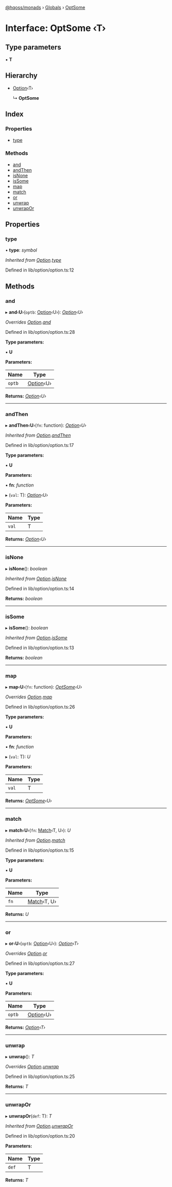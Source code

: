 [@hqoss/monads](../README.md) › [Globals](../globals.md) › [OptSome](optsome.md)

# Interface: OptSome ‹**T**›

## Type parameters

▪ **T**

## Hierarchy

* [Option](option.md)‹T›

  ↳ **OptSome**

## Index

### Properties

* [type](optsome.md#type)

### Methods

* [and](optsome.md#and)
* [andThen](optsome.md#andthen)
* [isNone](optsome.md#isnone)
* [isSome](optsome.md#issome)
* [map](optsome.md#map)
* [match](optsome.md#match)
* [or](optsome.md#or)
* [unwrap](optsome.md#unwrap)
* [unwrapOr](optsome.md#unwrapor)

## Properties

###  type

• **type**: *symbol*

*Inherited from [Option](option.md).[type](option.md#type)*

Defined in lib/option/option.ts:12

## Methods

###  and

▸ **and**‹**U**›(`optb`: [Option](option.md)‹U›): *[Option](option.md)‹U›*

*Overrides [Option](option.md).[and](option.md#and)*

Defined in lib/option/option.ts:28

**Type parameters:**

▪ **U**

**Parameters:**

Name | Type |
------ | ------ |
`optb` | [Option](option.md)‹U› |

**Returns:** *[Option](option.md)‹U›*

___

###  andThen

▸ **andThen**‹**U**›(`fn`: function): *[Option](option.md)‹U›*

*Inherited from [Option](option.md).[andThen](option.md#andthen)*

Defined in lib/option/option.ts:17

**Type parameters:**

▪ **U**

**Parameters:**

▪ **fn**: *function*

▸ (`val`: T): *[Option](option.md)‹U›*

**Parameters:**

Name | Type |
------ | ------ |
`val` | T |

**Returns:** *[Option](option.md)‹U›*

___

###  isNone

▸ **isNone**(): *boolean*

*Inherited from [Option](option.md).[isNone](option.md#isnone)*

Defined in lib/option/option.ts:14

**Returns:** *boolean*

___

###  isSome

▸ **isSome**(): *boolean*

*Inherited from [Option](option.md).[isSome](option.md#issome)*

Defined in lib/option/option.ts:13

**Returns:** *boolean*

___

###  map

▸ **map**‹**U**›(`fn`: function): *[OptSome](optsome.md)‹U›*

*Overrides [Option](option.md).[map](option.md#map)*

Defined in lib/option/option.ts:26

**Type parameters:**

▪ **U**

**Parameters:**

▪ **fn**: *function*

▸ (`val`: T): *U*

**Parameters:**

Name | Type |
------ | ------ |
`val` | T |

**Returns:** *[OptSome](optsome.md)‹U›*

___

###  match

▸ **match**‹**U**›(`fn`: [Match](match.md)‹T, U›): *U*

*Inherited from [Option](option.md).[match](option.md#match)*

Defined in lib/option/option.ts:15

**Type parameters:**

▪ **U**

**Parameters:**

Name | Type |
------ | ------ |
`fn` | [Match](match.md)‹T, U› |

**Returns:** *U*

___

###  or

▸ **or**‹**U**›(`optb`: [Option](option.md)‹U›): *[Option](option.md)‹T›*

*Overrides [Option](option.md).[or](option.md#or)*

Defined in lib/option/option.ts:27

**Type parameters:**

▪ **U**

**Parameters:**

Name | Type |
------ | ------ |
`optb` | [Option](option.md)‹U› |

**Returns:** *[Option](option.md)‹T›*

___

###  unwrap

▸ **unwrap**(): *T*

*Overrides [Option](option.md).[unwrap](option.md#unwrap)*

Defined in lib/option/option.ts:25

**Returns:** *T*

___

###  unwrapOr

▸ **unwrapOr**(`def`: T): *T*

*Inherited from [Option](option.md).[unwrapOr](option.md#unwrapor)*

Defined in lib/option/option.ts:20

**Parameters:**

Name | Type |
------ | ------ |
`def` | T |

**Returns:** *T*
